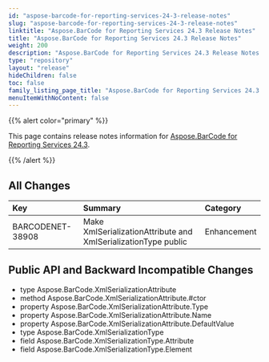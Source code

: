 ```yaml
---
id: "aspose-barcode-for-reporting-services-24-3-release-notes"
slug: "aspose-barcode-for-reporting-services-24-3-release-notes"
linktitle: "Aspose.BarCode for Reporting Services 24.3 Release Notes"
title: "Aspose.BarCode for Reporting Services 24.3 Release Notes"
weight: 200
description: "Aspose.BarCode for Reporting Services 24.3 Release Notes – the latest updates and fixes."
type: "repository"
layout: "release"
hideChildren: false
toc: false
family_listing_page_title: "Aspose.BarCode for Reporting Services 24.3 Release Notes"
menuItemWithNoContent: false
---
```


{{% alert color="primary" %}}

This page contains release notes information for [Aspose.BarCode for Reporting Services 24.3](https://releases.aspose.com/barcode/reportingservices/new-releases/aspose.barcode-for-reporting-services-24.3/).

{{% /alert %}}
## **All Changes**

|**Key**|**Summary**|**Category**|
| :- | :- | :- |
|BARCODENET-38908|Make XmlSerializationAttribute and XmlSerializationType public|Enhancement|

## **Public API and Backward Incompatible Changes**

- type Aspose.BarCode.XmlSerializationAttribute
- method Aspose.BarCode.XmlSerializationAttribute.#ctor
- property Aspose.BarCode.XmlSerializationAttribute.Type
- property Aspose.BarCode.XmlSerializationAttribute.Name
- property Aspose.BarCode.XmlSerializationAttribute.DefaultValue
- type Aspose.BarCode.XmlSerializationType
- field Aspose.BarCode.XmlSerializationType.Attribute
- field Aspose.BarCode.XmlSerializationType.Element
